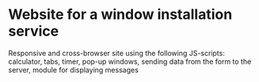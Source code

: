 # Website for a window installation service


Responsive and cross-browser site using the following JS-scripts: calculator, tabs, timer, pop-up windows, sending data from the form to the server, module for displaying messages
